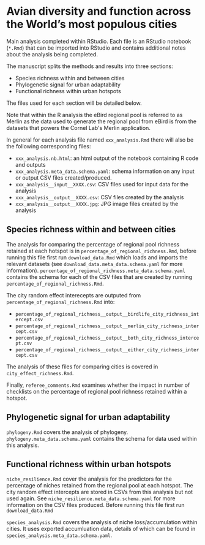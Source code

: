 # Avian diversity and function across the World’s most populous cities 

Main analysis completed within RStudio. Each file is an RStudio notebook (`*.Rmd`) that can be imported into RStudio and contains additional notes about the analysis being completed.

The manuscript splits the methods and results into three sections:
* Species richness within and between cities 
* Phylogenetic signal for urban adaptability 
* Functional richness within urban hotspots 

The files used for each section will be detailed below.

Note that within the R analysis the eBird regional pool is referred to as Merlin as the data used to generate the regional pool from eBird is from the datasets that powers the Cornel Lab's Merlin application.

In general for each analysis file named `xxx_analysis.Rmd` there will also be the following corresponding files: 
* `xxx_analysis.nb.html`: an html output of the notebook containing R code and outputs
* `xxx_analysis.meta_data.schema.yaml`: schema information on any input or output CSV files created/produced.
* `xxx_analysis__input__XXXX.csv`: CSV files used for input data for the analysis
* `xxx_analysis__output__XXXX.csv`: CSV files created by the analysis
* `xxx_analysis__output__XXXX.jpg`: JPG image files created by the analysis

## Species richness within and between cities 
The analysis for comparing the percentage of regional pool richness retained at each hotspot is in `percentage_of_regional_richness.Rmd`, before running this file first run `download_data.Rmd` which loads and imports the relevant datasets (see `download_data.meta_data.schema.yaml` for more information).
`percentage_of_regional_richness.meta_data.schema.yaml` contains the schema for each of the CSV files that are created by running `percentage_of_regional_richness.Rmd`. 

The city random effect interecepts are outputed from `percentage_of_regional_richness.Rmd` into: 
* `percentage_of_regional_richness__output__birdlife_city_richness_intercept.csv`
* `percentage_of_regional_richness__output__merlin_city_richness_intercept.csv`
* `percentage_of_regional_richness__output__both_city_richness_intercept.csv`
* `percentage_of_regional_richness__output__either_city_richness_intercept.csv`

The analysis of these files for comparing cities is covered in `city_effect_richness.Rmd`.

Finally, `referee_comments.Rmd` examines whether the impact in number of checklists on the percentage of regional pool richness retained within a hotspot.

## Phylogenetic signal for urban adaptability
`phylogeny.Rmd` covers the analysis of phylogeny. `phylogeny.meta_data.schema.yaml` contains the schema for data used within this analysis.

## Functional richness within urban hotspots 
`niche_resilience.Rmd` cover the analysis for the predictors for the percentage of niches retained from the regional pool at each hotspot. The city random effect intercepts are stored in CSVs from this analysis but not used again. See `niche_resilience.meta_data.schema.yaml` for more information on the CSV files produced. Before running this file first run `download_data.Rmd`

`species_analysis.Rmd` covers the analysis of niche loss/accumulation within cities. It uses exported accumluation data, details of which can be found in `species_analysis.meta_data.schema.yaml`.


